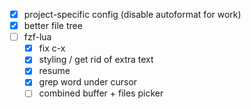 - [X] project-specific config (disable autoformat for work)
- [X] better file tree
- [ ] fzf-lua
  - [X] fix c-x
  - [X] styling / get rid of extra text
  - [X] resume
  - [X] grep word under cursor
  - [ ] combined buffer + files picker
